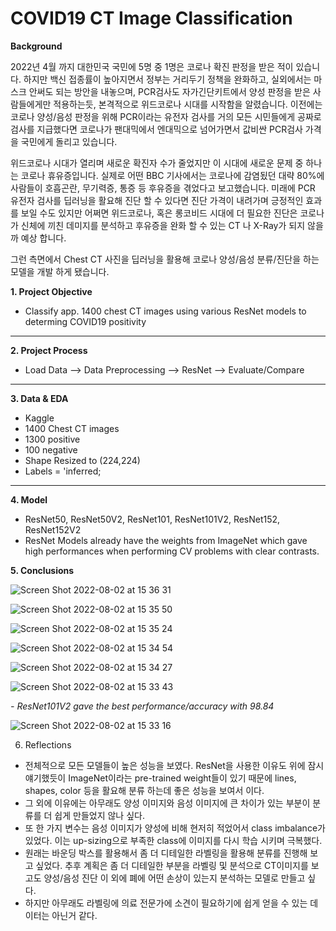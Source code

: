 # COVID19 CT Image Classification

**Background**

2022년 4월 까지 대한민국 국민에 5명 중 1명은 코로나 확진 판정을 받은 적이 있습니다. 하지만 백신 접종률이 높아지면서 정부는 거리두기 정책을 완화하고, 실외에서는 마스크 안써도 되는 방안을 내놓으며, 
PCR검사도 자가긴단키트에서 양성 판정을 받은 사람들에게만 적용하는듯, 본격적으로 위드코로나 시대를 시작함을 알렸습니다. 이전에는 코로나 양성/음성 판정을 위해 PCR이라는 유전자 검사를 거의 모든 시민들에게 
공짜로 검사를 지급했다면 코로나가 팬대믹에서 엔대믹으로 넘어가면서 값비싼 PCR검사 가격을 국민에게 돌리고 있습니다. 

위드코로나 시대가 열리며 새로운 확진자 수가 줄었지만 이 시대에 새로운 문제 중 하나는 코로나 휴유증입니다. 실제로 어떤 BBC 기사에서는 코로나에 감염됬던 대략 80%에 사람들이 호흡곤란, 무기력증, 통증 등 후유증을 
겪었다고 보고했습니다. 미래에 PCR 유전자 검사를 딥러닝을 활요해 진단 할 수 있다면 진단 가격이 내려가며 긍정적인 효과를 보일 수도 있지만 어쩌면 위드코로나, 혹은 롱코비드 시대에 더 필요한 진단은 코로나가
신체에 끼친 데미지를 분석하고 후유증을 완화 할 수 있는 CT 나 X-Ray가 되지 않을까 예상 합니다.

그런 측면에서 Chest CT 사진을 딥러닝을 활용해 코로나 양성/음성 분류/진단을 하는 모델을 개발 하게 됐습니다. 


**1. Project Objective**
- Classify app. 1400 chest CT images using various ResNet models to determing COVID19 positivity
___
**2. Project Process**
- Load Data --> Data Preprocessing -—> ResNet —> Evaluate/Compare
___
**3. Data & EDA**
- Kaggle
- 1400 Chest CT images
- 1300 positive
- 100 negative
- Shape Resized to (224,224)
- Labels = 'inferred;
___
**4. Model**
- ResNet50, ResNet50V2, ResNet101, ResNet101V2, ResNet152, ResNet152V2
- ResNet Models already have the weights from ImageNet which gave high performances when performing CV problems with clear contrasts. 

**5. Conclusions**

![Screen Shot 2022-08-02 at 15 36 31](https://user-images.githubusercontent.com/60637777/182308125-19562d06-1933-4ffd-a4fd-ed7259bbc36d.png)

![Screen Shot 2022-08-02 at 15 35 50](https://user-images.githubusercontent.com/60637777/182308005-6f4f8f7e-e258-45b7-b48f-6a7719d0ed27.png)

![Screen Shot 2022-08-02 at 15 35 24](https://user-images.githubusercontent.com/60637777/182307923-8cb21ca7-d11a-4024-be64-bf1d6d7c521d.png)

![Screen Shot 2022-08-02 at 15 34 54](https://user-images.githubusercontent.com/60637777/182307850-bbcaa343-d428-4bdc-93c0-0f75e41e0523.png)

![Screen Shot 2022-08-02 at 15 34 27](https://user-images.githubusercontent.com/60637777/182307788-a9700519-5503-4138-93c8-80aa651792d1.png)

![Screen Shot 2022-08-02 at 15 33 43](https://user-images.githubusercontent.com/60637777/182307679-286e0b40-be47-40d7-beac-d0f12804c71d.png)

*- ResNet101V2 gave the best performance/accuracy with 98.84*


![Screen Shot 2022-08-02 at 15 33 16](https://user-images.githubusercontent.com/60637777/182307602-1ae340ef-a2ba-43ea-8518-5b511cd3654e.png)

6. Reflections
- 전체적으로 모든 모델들이 높은 성능을 보였다. ResNet을 사용한 이유도 위에 잠시 얘기했듯이 ImageNet이라는 pre-trained weight들이 있기 때문에 lines, shapes, color 등을 활요해 분류 하는데 좋은 성능을 보여서 이다. 
- 그 외에 이유에는 아무래도 양성 이미지와 음성 이미지에 큰 차이가 있는 부분이 분류를 더 쉽게 만들었지 않나 싶다. 
- 또 한 가지 변수는 음성 이미지가 양성에 비해 현저히 적었어서 class imbalance가 있었다. 이는 up-sizing으로 부족한 class에 이미지를 다시 학습 시키며 극복했다. 
- 원래는 바운딩 박스를 활용해서 좀 더 디테일한 라벨링을 활용해 분류를 진행해 보고 싶었다. 추후 계획은 좀 더 디테일한 부분을 라벨링 및 분석으로 CT이미지를 보고도 양성/음성 진단 이 외에 폐에 어떤 손상이 있는지 분석하는 모델로 만들고 싶다.
- 하지만 아무래도 라벨링에 의료 전문가에 소견이 필요하기에 쉽게 얻을 수 있는 데이터는 아닌거 같다. 
